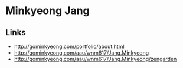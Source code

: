 # Minkyeong Jang

## Links
- http://gominkyeong.com/portfolio/about.html
- http://gominkyeong.com/aau/wnm617/Jang.Minkyeong
- http://gominkyeong.com/aau/wnm617/Jang.Minkyeong/zengarden